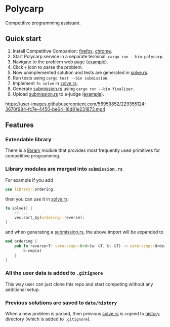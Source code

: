 # Polycarp

Competitive programming assistant.

## Quick start

1. Install Competitive Companion: [firefox][companion-ff], [chrome][companion-chrome].
2. Start Polycarp service in a separate terminal: `cargo run --bin polycarp`.
3. Navigate to the problem web page ([example][example-problem]).
4. Click `+` icon to parse the problem.
5. Now unimplemented solution and tests are generated in [solve.rs][solve.rs].
6. Run tests using `cargo test --bin submission`.
7. Implement `fn solve` in [solve.rs][solve.rs].
8. Generate [submission.rs][submission.rs] using `cargo run --bin finalizer`.
9. Upload [submission.rs][submission.rs] to e-judge ([example][example-problem-submission]).


https://user-images.githubusercontent.com/56959852/229355124-3670f984-fc7e-4450-be64-16d81e231873.mp4


## Features

### Extendable library

There is a [library][library] module that provides most frequently used primitives for competitive programming.

### Library modules are merged into `submission.rs`

For example if you add

```rust
use library::ordering;
```

then you can use it in [solve.rs][solve.rs]:

```rust
fn solve() {
    // ...
    vec.sort_by(ordering::reverse);
}
```

and when generating a [submission.rs][submission.rs], the above import will be expanded to

```rust
mod ordering {
    pub fn reverse<T: core::cmp::Ord>(a: &T, b: &T) -> core::cmp::Ordering {
        b.cmp(a)
    }
}
```

### All the user data is added to `.gitignore`

This way user can just clone this repo and start competing without any additional setup.

### Previous solutions are saved to `data/history`

When a new problem is parsed, then previous [solve.rs][solve.rs] is copied to [history][history] directory (which is
added to `.gitignore`).

[companion-ff]: https://addons.mozilla.org/ru/firefox/addon/competitive-companion/
[companion-chrome]: https://chrome.google.com/webstore/detail/competitive-companion/cjnmckjndlpiamhfimnnjmnckgghkjbl
[history]: data/history
[example-problem]: https://codeforces.com/problemset/problem/1003/A?locale=en
[example-problem-submission]: https://codeforces.com/contest/1003/submission/109911833?locale=en
[library]: library/src
[solve.rs]: submission/src/solve.rs
[submission.rs]: submission/src/submission.rs
